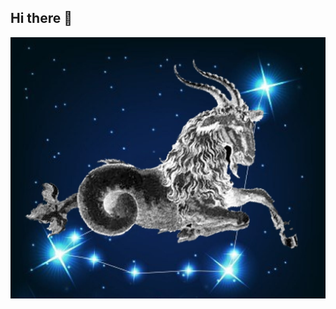 ## Hi there 👋

<img src="https://github.com/TatianaOkhremenko/TatianaOkhremenko/blob/main/00_11.jpg">


